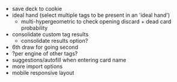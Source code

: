 - save deck to cookie
- ideal hand (select multiple tags to be present in an 'ideal hand')
    - multi-hypergeometric to check opening discard + dead card probability
- consolidate custom tag results
    - consolidate results option?
- 6th draw for going second
- ?per engine of other tags?
- suggestions/autofill when entering card name
- more import options
- mobile responsive layout